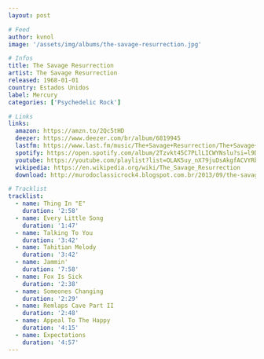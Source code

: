 ```yaml
---
layout: post

# Feed
author: kvnol
image: '/assets/img/albums/the-savage-resurrection.jpg'

# Infos
title: The Savage Resurrection
artist: The Savage Resurrection
released: 1968-01-01
country: Estados Unidos
label: Mercury
categories: ['Psychedelic Rock']

# Links
links:
  amazon: https://amzn.to/2Qc5tHD
  deezer: https://www.deezer.com/br/album/6819945
  lastfm: https://www.last.fm/music/The+Savage+Resurrection/The+Savage+Resurrection
  spotify: https://open.spotify.com/album/2Tzvkt45C7PLlLICWYNslu?si=l9DlZRjvRs6E3XTM-pAKEg
  youtube: https://youtube.com/playlist?list=OLAK5uy_nX79juDsAkgfACVYRbVkWlSUrjU9ws7e8
  wikipedia: https://en.wikipedia.org/wiki/The_Savage_Resurrection
  download: http://murodoclassicrock4.blogspot.com.br/2013/09/the-savage-resurrection-1968.html

# Tracklist
tracklist:
  - name: Thing In "E"
    duration: '2:58'
  - name: Every Little Song
    duration: '1:47'
  - name: Talking To You
    duration: '3:42'
  - name: Tahitian Melody
    duration: '3:42'
  - name: Jammin'
    duration: '7:58'
  - name: Fox Is Sick
    duration: '2:38'
  - name: Someones Changing
    duration: '2:29'
  - name: Remlaps Cave Part II
    duration: '2:48'
  - name: Appeal To The Happy
    duration: '4:15'
  - name: Expectations
    duration: '4:57'
---
```

